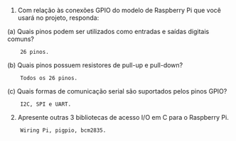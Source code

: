 1. Com relação às conexões GPIO do modelo de Raspberry Pi que você usará no projeto, responda:

(a) Quais pinos podem ser utilizados como entradas e saídas digitais comuns?
```
    26 pinos.
```
(b) Quais pinos possuem resistores de pull-up e pull-down?
```
    Todos os 26 pinos.
```
(c) Quais formas de comunicação serial são suportados pelos pinos GPIO?
``` 
    I2C, SPI e UART.
```
2. Apresente outras 3 bibliotecas de acesso I/O em C para o Raspberry Pi.
```
    Wiring Pi, pigpio, bcm2835.
```